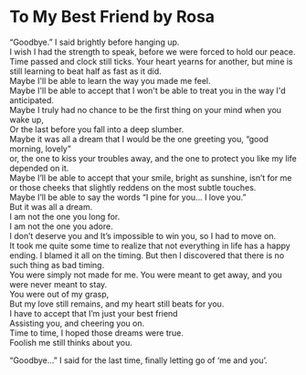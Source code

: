 # To My Best Friend by Rosa

“Goodbye.” I said brightly before hanging up.<br>
I wish I had the strength to speak, before we were forced to hold our peace.<br>
Time passed and clock still ticks. Your heart yearns for another, but mine is still learning to beat half as fast as it did.<br>
Maybe I'll be able to learn the way you made me feel.<br>
Maybe I'll be able to accept that I won't be able to treat you in the way I'd anticipated.<br>
Maybe I truly had no chance to be the first thing on your mind when you wake up,<br>
Or the last before you fall into a deep slumber.<br>
Maybe it was all a dream that I would be the one greeting you, “good morning, lovely”<br>
or, the one to kiss your troubles away, and the one to protect you like my life depended on it.<br>
Maybe I’ll be able to accept that your smile, bright as sunshine, isn’t for me or those cheeks that slightly reddens on the most subtle touches.<br>
Maybe I’ll be able to say the words “I pine for you... I love you.”<br>
But it was all a dream.<br>
I am not the one you long for.<br>
I am not the one you adore.<br>
I don’t deserve you and It’s impossible to win you, so I had to move on.<br>
It took me quite some time to realize that not everything in life has a happy ending. I blamed it all on the timing. But then I discovered that there is no such thing as bad timing.<br>
You were simply not made for me. You were meant to get away, and you were never meant to stay.<br>
You were out of my grasp,<br>
But my love still remains, and my heart still beats for you.<br>
I have to accept that I’m just your best friend<br>
Assisting you, and cheering you on.<br>
Time to time, I hoped those dreams were true.<br>
Foolish me still thinks about you.<br>

“Goodbye...” I said for the last time, finally letting go of ‘me and you’.<br>